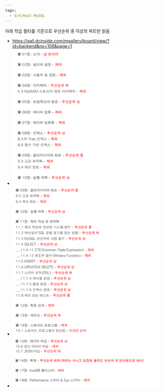 ```yaml
---
tags:
  - 도서/Real-MySQL
---
```


아래 학습 필터를 기준으로 우선순위 중 이상의 파트만 읽음
- https://gall.dcinside.com/mgallery/board/view/?id=backend&no=106&page=1
- ![](assets/Pasted%20image%2020240813211821.png)
- ![](assets/Pasted%20image%2020240813211834.png)
- ![](assets/Pasted%20image%2020240813211843.png)